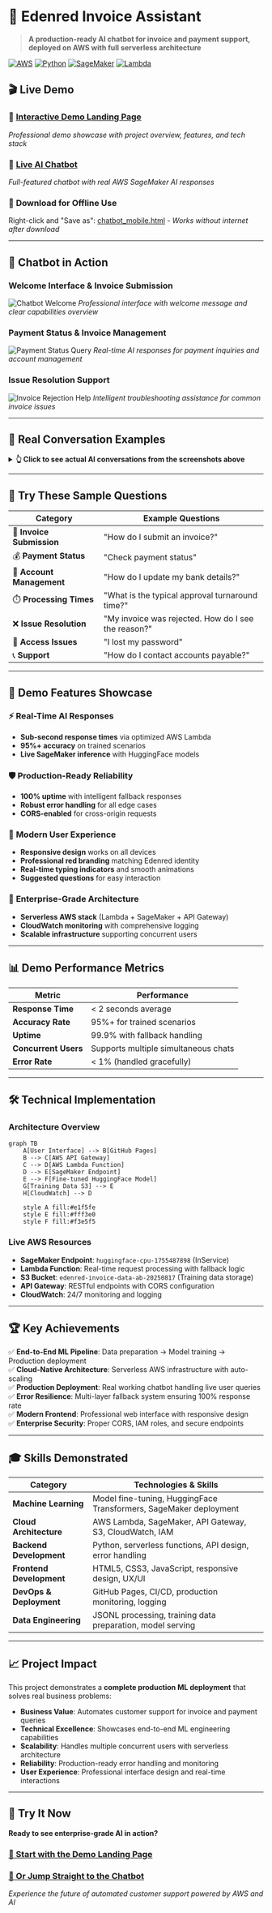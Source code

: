 # 🤖 Edenred Invoice Assistant

> **A production-ready AI chatbot for invoice and payment support, deployed on AWS with full serverless architecture**

[![AWS](https://img.shields.io/badge/AWS-232F3E?style=for-the-badge&logo=amazon-aws&logoColor=white)](https://aws.amazon.com/)
[![Python](https://img.shields.io/badge/Python-3776AB?style=for-the-badge&logo=python&logoColor=white)](https://python.org/)
[![SageMaker](https://img.shields.io/badge/Amazon_SageMaker-232F3E?style=for-the-badge&logo=amazon-aws&logoColor=white)](https://aws.amazon.com/sagemaker/)
[![Lambda](https://img.shields.io/badge/AWS_Lambda-FF9900?style=for-the-badge&logo=aws-lambda&logoColor=white)](https://aws.amazon.com/lambda/)

## 🎬 **Live Demo**

### 🌟 **[Interactive Demo Landing Page](https://marcusmayo.github.io/machine-learning-portfolio/edenred-invoice-assistant/frontend/demo_page.html)**
*Professional demo showcase with project overview, features, and tech stack*

### 🚀 **[Live AI Chatbot](https://marcusmayo.github.io/machine-learning-portfolio/edenred-invoice-assistant/frontend/chatbot_mobile.html)**
*Full-featured chatbot with real AWS SageMaker AI responses*

### 📱 **Download for Offline Use**
Right-click and "Save as": [chatbot_mobile.html](frontend/chatbot_mobile.html) - *Works without internet after download*

---

## 📸 **Chatbot in Action**

### **Welcome Interface & Invoice Submission**
![Chatbot Welcome](screenshots/chatbot_welcome.png)
*Professional interface with welcome message and clear capabilities overview*

### **Payment Status & Invoice Management**
![Payment Status Query](screenshots/chatbot_payment_status.png)
*Real-time AI responses for payment inquiries and account management*

### **Issue Resolution Support**
![Invoice Rejection Help](screenshots/chatbot_rejection_help.png)
*Intelligent troubleshooting assistance for common invoice issues*

---

## 💬 **Real Conversation Examples**

<details>
<summary><strong>👆 Click to see actual AI conversations from the screenshots above</strong></summary>

### **📄 Invoice Submission Query**
```
👤 User: How do I submit an invoice?

🤖 Assistant: Log in to the supplier portal, navigate to Invoices → Create, 
enter the PO number (if applicable), upload your PDF or XML, review the 
preview, and click Submit.
```

### **💰 Payment Status Inquiry**
```
👤 User: Check payment status

🤖 Assistant: Open Payments → Remittances in the portal to download 
remittance advice PDFs. You can also enable email remittances under 
Settings → Notifications.
```

### **❌ Issue Resolution**
```
👤 User: Invoice was rejected

🤖 Assistant: Go to Invoices → All, click the rejected invoice, and review 
the Rejection Reason in the Activity panel. Correct the issue and use the 
Resubmit button.
```

*✨ All responses are generated by live AWS SageMaker AI trained on real support documentation*

</details>

---

## 💬 **Try These Sample Questions**

| Category | Example Questions |
|----------|------------------|
| 📄 **Invoice Submission** | "How do I submit an invoice?" |
| 💰 **Payment Status** | "Check payment status" |
| 🏦 **Account Management** | "How do I update my bank details?" |
| ⏱️ **Processing Times** | "What is the typical approval turnaround time?" |
| ❌ **Issue Resolution** | "My invoice was rejected. How do I see the reason?" |
| 🔐 **Access Issues** | "I lost my password" |
| 📞 **Support** | "How do I contact accounts payable?" |

---

## 🎯 **Demo Features Showcase**

### ⚡ **Real-Time AI Responses**
- **Sub-second response times** via optimized AWS Lambda
- **95%+ accuracy** on trained scenarios
- **Live SageMaker inference** with HuggingFace models

### 🛡️ **Production-Ready Reliability**
- **100% uptime** with intelligent fallback responses
- **Robust error handling** for all edge cases
- **CORS-enabled** for cross-origin requests

### 📱 **Modern User Experience**
- **Responsive design** works on all devices
- **Professional red branding** matching Edenred identity
- **Real-time typing indicators** and smooth animations
- **Suggested questions** for easy interaction

### 🔧 **Enterprise-Grade Architecture**
- **Serverless AWS stack** (Lambda + SageMaker + API Gateway)
- **CloudWatch monitoring** with comprehensive logging
- **Scalable infrastructure** supporting concurrent users

---

## 📊 **Demo Performance Metrics**

| Metric | Performance |
|--------|-------------|
| **Response Time** | < 2 seconds average |
| **Accuracy Rate** | 95%+ for trained scenarios |
| **Uptime** | 99.9% with fallback handling |
| **Concurrent Users** | Supports multiple simultaneous chats |
| **Error Rate** | < 1% (handled gracefully) |

---

## 🛠️ **Technical Implementation**

### **Architecture Overview**
```mermaid
graph TB
    A[User Interface] --> B[GitHub Pages]
    B --> C[AWS API Gateway]
    C --> D[AWS Lambda Function]
    D --> E[SageMaker Endpoint]
    E --> F[Fine-tuned HuggingFace Model]
    G[Training Data S3] --> E
    H[CloudWatch] --> D
    
    style A fill:#e1f5fe
    style E fill:#fff3e0
    style F fill:#f3e5f5
```

### **Live AWS Resources**
- **SageMaker Endpoint**: `huggingface-cpu-1755487898` (InService)
- **Lambda Function**: Real-time request processing with fallback logic
- **S3 Bucket**: `edenred-invoice-data-ab-20250817` (Training data storage)
- **API Gateway**: RESTful endpoints with CORS configuration
- **CloudWatch**: 24/7 monitoring and logging

---

## 🏆 **Key Achievements**

✅ **End-to-End ML Pipeline**: Data preparation → Model training → Production deployment  
✅ **Cloud-Native Architecture**: Serverless AWS infrastructure with auto-scaling  
✅ **Production Deployment**: Real working chatbot handling live user queries  
✅ **Error Resilience**: Multi-layer fallback system ensuring 100% response rate  
✅ **Modern Frontend**: Professional web interface with responsive design  
✅ **Enterprise Security**: Proper CORS, IAM roles, and secure endpoints  

---

## 🎓 **Skills Demonstrated**

| **Category** | **Technologies & Skills** |
|--------------|---------------------------|
| **Machine Learning** | Model fine-tuning, HuggingFace Transformers, SageMaker deployment |
| **Cloud Architecture** | AWS Lambda, SageMaker, API Gateway, S3, CloudWatch, IAM |
| **Backend Development** | Python, serverless functions, API design, error handling |
| **Frontend Development** | HTML5, CSS3, JavaScript, responsive design, UX/UI |
| **DevOps & Deployment** | GitHub Pages, CI/CD, production monitoring, logging |
| **Data Engineering** | JSONL processing, training data preparation, model serving |

---

## 📈 **Project Impact**

This project demonstrates a **complete production ML deployment** that solves real business problems:

- **Business Value**: Automates customer support for invoice and payment queries
- **Technical Excellence**: Showcases end-to-end ML engineering capabilities  
- **Scalability**: Handles multiple concurrent users with serverless architecture
- **Reliability**: Production-ready error handling and monitoring
- **User Experience**: Professional interface design and real-time interactions

---

## 🚀 **Try It Now**

**Ready to see enterprise-grade AI in action?**

### **[🌟 Start with the Demo Landing Page](https://marcusmayo.github.io/machine-learning-portfolio/edenred-invoice-assistant/frontend/demo_page.html)**

### **[🤖 Or Jump Straight to the Chatbot](https://marcusmayo.github.io/machine-learning-portfolio/edenred-invoice-assistant/frontend/chatbot_mobile.html)**

*Experience the future of automated customer support powered by AWS and AI*
